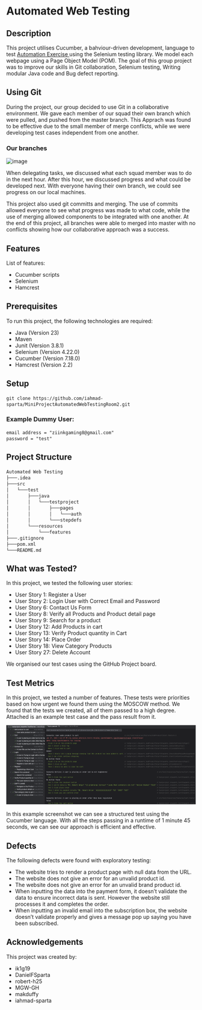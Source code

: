 # Automated Web Testing

## Description
  This project utilises Cucumber, a bahviour-driven development, language to test [Automation Exercise ](https://automationexercise.com/) using the Selenium testing library. We model each webpage using a Page Object Model (POM). The goal of this group project was to improve our skills in Git collaboration, Selenium testing, Writing modular Java code and Bug defect reporting.   

## Using Git
 During the project, our group decided to use Git in a collaborative environment. We gave each member of our squad their own branch which were pulled, and pushed from the master branch. This Apprach was found to be effective due to the small member of merge conflicts, while we were developing test cases independent from one another.
 
### Our branches
![image](https://github.com/user-attachments/assets/f3da1725-0eb7-4965-bfc1-708ee1d07ff7)

When delegating tasks, we discussed what each squad member was to do in the next hour. After this hour, we discussed progress and what could be developed next. With everyone having their own branch, we could see progress on our local machines.

This project also used git committs and merging. The use of commits allowed everyone to see what progress was made to what code, while the use of merging allowed components to be integrated with one another. At the end of this project, all branches were able to merged into master with no conflicts showing how our collaborative approach was a success.

## Features
 List of features:  
 - Cucumber scripts
 - Selenium
 - Hamcrest

## Prerequisites
 To run this project, the following technologies are required:
 - Java (Version 23)
 - Maven
 - Junit (Version 3.8.1)
 - Selenium (Version 4.22.0)
 - Cucumber (Version 7.18.0)
 - Hamcrest (Version 2.2)

## Setup
```
git clone https://github.com/iahmad-sparta/MiniProjectAutomatedWebTestingRoom2.git
```
### Example Dummy User:
```
email address = "ziinkgaming8@gmail.com"
password = "test"
```

## Project Structure
```
Automated Web Testing
├───.idea  
├───src  
│   └───test  
│       ├───java  
│       │   └───testproject  
│       │       ├───pages  
│       │       │   └───auth  
│       │       └───stepdefs  
│       └───resources  
│           └───features
├───.gitignore
├───pom.xml
└───README.md
```
## What was Tested?
 In this project, we tested the following user stories:
- User Story 1: Register a User
- User Story 2: Login User with Correct Email and Password
- User Story 6: Contact Us Form
- User Story 8: Verify all Products and Product detail page
- User Story 9: Search for a product
- User Story 12: Add Products in cart
- User Story 13: Verify Product quantity in Cart
- User Story 14: Place Order
- User Story 18: View Category Products
- User Story 27: Delete Account

We organised our test cases using the GitHub Project board.

## Test Metrics
In this project, we tested a number of features. These tests were priorities based on how urgent we found them using the MOSCOW method. 
We found that the tests we created, all of them passed to a high degree. Attached is an example test case and the pass result from it.

![image](https://github.com/iahmad-sparta/MiniProjectAutomatedWebTestingRoom2/blob/master/src/test/resources/data/testMetrics.png?raw=true)

In this example screenshot we can see a structured test using the Cucumber language. With all the steps passing in a runtime of 1 minute 45 seconds, we can see our approach is efficient and effective.

## Defects
 The following defects were found with exploratory testing:
 - The website tries to render a product page with null data from the URL.
 - The website does not give an error for an unvalid product id.
 - The website does not give an error for an unvalid brand product id.
 - When inputting the data into the payment form, it doesn’t validate the data to ensure incorrect data is sent. However the website still processes it and completes the order.
 - When inputting an invalid email into the subscription box, the website doesn’t validate properly and gives a message pop up saying you have been subscribed.

## Acknowledgements
 This project was created by:
 - ik1g19
 - DanielFSparta
 - robert-h25
 - MGW-GH
 - makduffy
 - iahmad-sparta
